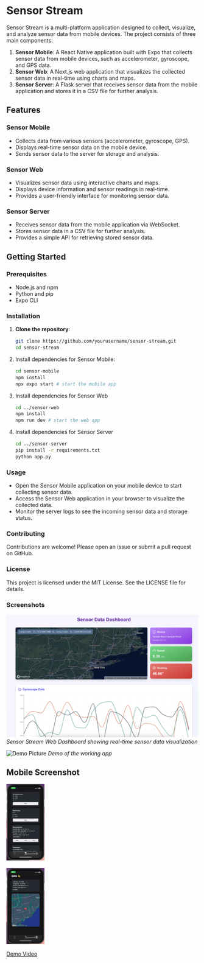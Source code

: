 # Sensor Stream

Sensor Stream is a multi-platform application designed to collect, visualize, and analyze sensor data from mobile devices. The project consists of three main components:

1. **Sensor Mobile**: A React Native application built with Expo that collects sensor data from mobile devices, such as accelerometer, gyroscope, and GPS data.
2. **Sensor Web**: A Next.js web application that visualizes the collected sensor data in real-time using charts and maps.
3. **Sensor Server**: A Flask server that receives sensor data from the mobile application and stores it in a CSV file for further analysis.

## Features

### Sensor Mobile

- Collects data from various sensors (accelerometer, gyroscope, GPS).
- Displays real-time sensor data on the mobile device.
- Sends sensor data to the server for storage and analysis.

### Sensor Web

- Visualizes sensor data using interactive charts and maps.
- Displays device information and sensor readings in real-time.
- Provides a user-friendly interface for monitoring sensor data.

### Sensor Server

- Receives sensor data from the mobile application via WebSocket.
- Stores sensor data in a CSV file for further analysis.
- Provides a simple API for retrieving stored sensor data.

## Getting Started

### Prerequisites

- Node.js and npm
- Python and pip
- Expo CLI

### Installation

1. **Clone the repository**:

   ```sh
   git clone https://github.com/yourusername/sensor-stream.git
   cd sensor-stream
   ```

2. Install dependencies for Sensor Mobile:

   ```sh
   cd sensor-mobile
   npm install
   npx expo start # start the mobile app
   ```

3. Install dependencies for Sensor Web

   ```sh
   cd ../sensor-web
   npm install
   npm run dev # start the web app
   ```

4. Install dependencies for Sensor Server

   ```sh
   cd ../sensor-server
   pip install -r requirements.txt
   python app.py
   ```

### Usage

- Open the Sensor Mobile application on your mobile device to start collecting sensor data.
- Access the Sensor Web application in your browser to visualize the collected data.
- Monitor the server logs to see the incoming sensor data and storage status.

### Contributing

Contributions are welcome! Please open an issue or submit a pull request on GitHub.

### License

This project is licensed under the MIT License. See the LICENSE file for details.

### Screenshots

![Sensor Stream Dashboard](screenshot.png)
_Sensor Stream Web Dashboard showing real-time sensor data visualization_

![Demo Picture](demo.JPG)
_Demo of the working app_

## Mobile Screenshot

<img src="screenshots/screen1.png" width="100px" /> <br /><br />
<img src="screenshots/screen2.png" width="100px" />

[Demo Video](https://drive.google.com/file/d/1rCW1SEvG0An0Lh3ZGs52VYfu9jOEeTix/view?usp=sharing)
